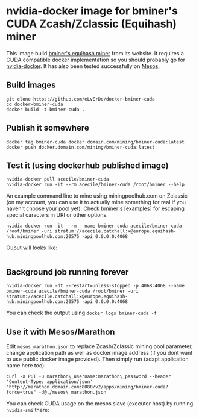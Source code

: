 # nvidia-docker image for bminer's CUDA Zcash/Zclassic (Equihash) miner

This image build [bminer's equihash miner] from its website.
It requires a CUDA compatible docker implementation so you should probably go
for [nvidia-docker].
It has also been tested successfully on [Mesos].

## Build images

```
git clone https://github.com/eLvErDe/docker-bminer-cuda
cd docker-bminer-cuda
docker build -t bminer-cuda .
```

## Publish it somewhere

```
docker tag bminer-cuda docker.domain.com/mining/bminer-cuda:latest
docker push docker.domain.com/mining/bminer-cuda:latest
```

## Test it (using dockerhub published image)

```
nvidia-docker pull acecile/bminer-cuda
nvidia-docker run -it --rm acecile/bminer-cuda /root/bminer --help
```

An example command line to mine using miningpoolhub.com on Zclassic (on my account, you can use it to actually mine something for real if you haven't choose your pool yet):
Check bminer's [examples] for escaping special caracters in URI or other options.
```
nvidia-docker run -it --rm --name bminer-cuda acecile/bminer-cuda /root/bminer -uri stratum://acecile.catchall:x@europe.equihash-hub.miningpoolhub.com:20575 -api 0.0.0.0:4068
```

Ouput will looks like:
```
```

## Background job running forever

```
nvidia-docker run -dt --restart=unless-stopped -p 4068:4068 --name bminer-cuda acecile/bminer-cuda /root/bminer -uri stratum://acecile.catchall:x@europe.equihash-hub.miningpoolhub.com:20575 -api 0.0.0.0:4068
```

You can check the output using `docker logs bminer-cuda -f`


## Use it with Mesos/Marathon

Edit `mesos_marathon.json` to replace Zcash/Zclassic mining pool parameter, change application path as well as docker image address (if you dont want to use public docker image provided).
Then simply run (adapt application name here too):

```
curl -X PUT -u marathon\_username:marathon\_password --header 'Content-Type: application/json' "http://marathon.domain.com:8080/v2/apps/mining/bminer-cuda?force=true" -d@./mesos\_marathon.json
```

You can check CUDA usage on the mesos slave (executor host) by running `nvidia-smi` there:

```
```

[bminer's equihash miner]: https://www.bminer.me
[nvidia-docker]: https://github.com/NVIDIA/nvidia-docker
[Mesos]: http://mesos.apache.org/documentation/latest/gpu-support/
[example]: https://www.bminer.me/examples/
